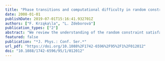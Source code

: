 ```yaml
---
title: "Phase transitions and computational difficulty in random constraint satisfaction problems"
date: 2008-01-01
publishDate: 2019-07-01T15:16:41.932701Z
authors: ["F. Krząka\la", "L. Zdeborová"]
publication_types: ["2"]
abstract: "We review the understanding of the random constraint satisfaction problems, focusing on the q-coloring of large random graphs, that has been achieved using the cavity method. We also discuss the properties of the phase diagram in temperature, the connections with the glass transition phenomenology in physics, and the related algorithmic issues."
featured: false
publication: "*J. Phys.: Conf. Ser.*"
url_pdf: "https://doi.org/10.1088%2F1742-6596%2F95%2F1%2F012012"
doi: "10.1088/1742-6596/95/1/012012"
---
```


